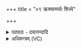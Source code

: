 +++
title = "०९ ऋक्सामयोः शिल्पे"

+++
<details><summary>पदपाठः - दयानन्दादि</summary>

ऋक्सा॒मयो॒रित्यृ॑क्ऽसा॒मयोः॑। शि॒ल्पे॒ऽइति॒ शि॒ल्पे॑। स्थः॒। तेऽइति॒ ते। वा॒म्। आ। र॒भे॒। तेऽइति॒ ते। मा॒। पा॒त॒म्। आ। अ॒स्य। य॒ज्ञस्य॑। उ॒दृचः॒ इत्यु॒त्ऽऋचः॑। शर्म्म॑। अ॒सि॒। शर्म्म॑। मे॒। य॒च्छ॒। नमः॑। ते॒। अ॒स्तु॒। मा। मा॒। हि॒ꣳसीः॒। ९।
</details>

<details><summary>अधिमन्त्रम् (VC)</summary>

- विद्वान् देवता
- आङ्गिरस ऋषयः
- आर्षी पङ्क्तिः
- पञ्चमः
</details>